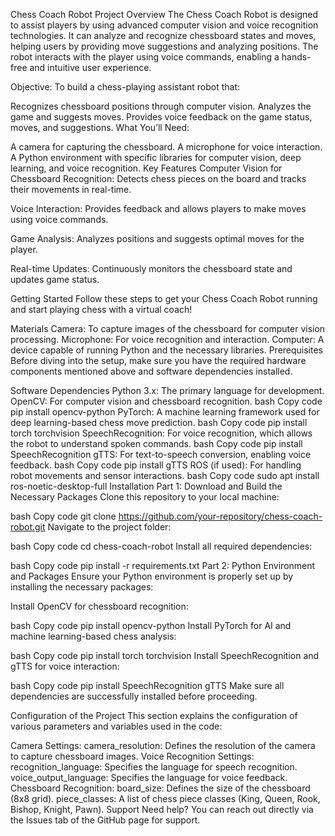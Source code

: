 Chess Coach Robot
Project Overview
The Chess Coach Robot is designed to assist players by using advanced computer vision and voice recognition technologies. It can analyze and recognize chessboard states and moves, helping users by providing move suggestions and analyzing positions. The robot interacts with the player using voice commands, enabling a hands-free and intuitive user experience.

Objective:
To build a chess-playing assistant robot that:

Recognizes chessboard positions through computer vision.
Analyzes the game and suggests moves.
Provides voice feedback on the game status, moves, and suggestions.
What You’ll Need:

A camera for capturing the chessboard.
A microphone for voice interaction.
A Python environment with specific libraries for computer vision, deep learning, and voice recognition.
Key Features
Computer Vision for Chessboard Recognition:
Detects chess pieces on the board and tracks their movements in real-time.

Voice Interaction:
Provides feedback and allows players to make moves using voice commands.

Game Analysis:
Analyzes positions and suggests optimal moves for the player.

Real-time Updates:
Continuously monitors the chessboard state and updates game status.

Getting Started
Follow these steps to get your Chess Coach Robot running and start playing chess with a virtual coach!

Materials
Camera: To capture images of the chessboard for computer vision processing.
Microphone: For voice recognition and interaction.
Computer: A device capable of running Python and the necessary libraries.
Prerequisites
Before diving into the setup, make sure you have the required hardware components mentioned above and software dependencies installed.

Software Dependencies
Python 3.x: The primary language for development.
OpenCV: For computer vision and chessboard recognition.
bash
Copy code
pip install opencv-python
PyTorch: A machine learning framework used for deep learning-based chess move prediction.
bash
Copy code
pip install torch torchvision
SpeechRecognition: For voice recognition, which allows the robot to understand spoken commands.
bash
Copy code
pip install SpeechRecognition
gTTS: For text-to-speech conversion, enabling voice feedback.
bash
Copy code
pip install gTTS
ROS (if used): For handling robot movements and sensor interactions.
bash
Copy code
sudo apt install ros-noetic-desktop-full
Installation
Part 1: Download and Build the Necessary Packages
Clone this repository to your local machine:

bash
Copy code
git clone https://github.com/your-repository/chess-coach-robot.git
Navigate to the project folder:

bash
Copy code
cd chess-coach-robot
Install all required dependencies:

bash
Copy code
pip install -r requirements.txt
Part 2: Python Environment and Packages
Ensure your Python environment is properly set up by installing the necessary packages:

Install OpenCV for chessboard recognition:

bash
Copy code
pip install opencv-python
Install PyTorch for AI and machine learning-based chess analysis:

bash
Copy code
pip install torch torchvision
Install SpeechRecognition and gTTS for voice interaction:

bash
Copy code
pip install SpeechRecognition gTTS
Make sure all dependencies are successfully installed before proceeding.

Configuration of the Project
This section explains the configuration of various parameters and variables used in the code:

Camera Settings:
camera_resolution: Defines the resolution of the camera to capture chessboard images.
Voice Recognition Settings:
recognition_language: Specifies the language for speech recognition.
voice_output_language: Specifies the language for voice feedback.
Chessboard Recognition:
board_size: Defines the size of the chessboard (8x8 grid).
piece_classes: A list of chess piece classes (King, Queen, Rook, Bishop, Knight, Pawn).
Support
Need help? You can reach out directly via the Issues tab of the GitHub page for support.
